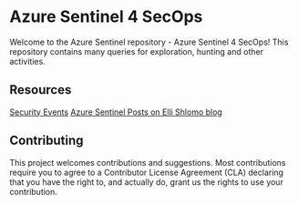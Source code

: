 # Azure Sentinel 4 SecOps

Welcome to the Azure Sentinel repository - Azure Sentinel 4 SecOps! This repository contains many queries for exploration, hunting and other activities.

## Resources

[Security Events](https://github.com/eshlomo1/AzureSentinel/tree/master/SecurityEvent)
[Azure Sentinel Posts on Elli Shlomo blog](https://eshlomo.us)

## Contributing

This project welcomes contributions and suggestions. Most contributions require you to agree to a Contributor License Agreement (CLA) declaring that you have the right to, and actually do, grant us
the rights to use your contribution.

